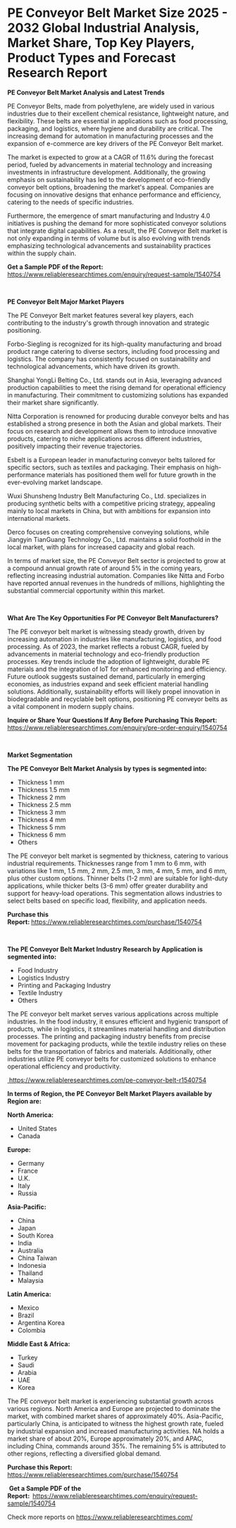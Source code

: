 <p><h1>PE Conveyor Belt Market Size 2025 - 2032 Global Industrial Analysis, Market Share, Top Key Players, Product Types and Forecast Research Report</h1></p><p><strong>PE Conveyor Belt Market Analysis and Latest Trends</strong></p>
<p><p>PE Conveyor Belts, made from polyethylene, are widely used in various industries due to their excellent chemical resistance, lightweight nature, and flexibility. These belts are essential in applications such as food processing, packaging, and logistics, where hygiene and durability are critical. The increasing demand for automation in manufacturing processes and the expansion of e-commerce are key drivers of the PE Conveyor Belt market.</p><p>The market is expected to grow at a CAGR of 11.6% during the forecast period, fueled by advancements in material technology and increasing investments in infrastructure development. Additionally, the growing emphasis on sustainability has led to the development of eco-friendly conveyor belt options, broadening the market's appeal. Companies are focusing on innovative designs that enhance performance and efficiency, catering to the needs of specific industries. </p><p>Furthermore, the emergence of smart manufacturing and Industry 4.0 initiatives is pushing the demand for more sophisticated conveyor solutions that integrate digital capabilities. As a result, the PE Conveyor Belt market is not only expanding in terms of volume but is also evolving with trends emphasizing technological advancements and sustainability practices within the supply chain.</p></p>
<p><strong>Get a Sample PDF of the Report:&nbsp;</strong> <a href="https://www.reliableresearchtimes.com/enquiry/request-sample/1540754?utm_campaign=2176&utm_medium=2&utm_source=Github&utm_content=ia&utm_term=30012025&utm_id=pe-conveyor-belt">https://www.reliableresearchtimes.com/enquiry/request-sample/1540754</a></p>
<p>&nbsp;</p>
<p><strong>PE Conveyor Belt Major Market Players</strong></p>
<p><p>The PE Conveyor Belt market features several key players, each contributing to the industry's growth through innovation and strategic positioning. </p><p>Forbo-Siegling is recognized for its high-quality manufacturing and broad product range catering to diverse sectors, including food processing and logistics. The company has consistently focused on sustainability and technological advancements, which have driven its growth. </p><p>Shanghai YongLi Belting Co., Ltd. stands out in Asia, leveraging advanced production capabilities to meet the rising demand for operational efficiency in manufacturing. Their commitment to customizing solutions has expanded their market share significantly.</p><p>Nitta Corporation is renowned for producing durable conveyor belts and has established a strong presence in both the Asian and global markets. Their focus on research and development allows them to introduce innovative products, catering to niche applications across different industries, positively impacting their revenue trajectories.</p><p>Esbelt is a European leader in manufacturing conveyor belts tailored for specific sectors, such as textiles and packaging. Their emphasis on high-performance materials has positioned them well for future growth in the ever-evolving market landscape.</p><p>Wuxi Shunsheng Industry Belt Manufacturing Co., Ltd. specializes in producing synthetic belts with a competitive pricing strategy, appealing mainly to local markets in China, but with ambitions for expansion into international markets.</p><p>Derco focuses on creating comprehensive conveying solutions, while Jiangyin TianGuang Technology Co., Ltd. maintains a solid foothold in the local market, with plans for increased capacity and global reach.</p><p>In terms of market size, the PE Conveyor Belt sector is projected to grow at a compound annual growth rate of around 5% in the coming years, reflecting increasing industrial automation. Companies like Nitta and Forbo have reported annual revenues in the hundreds of millions, highlighting the substantial commercial opportunity within this market.</p></p>
<p>&nbsp;</p>
<p><strong>What Are The Key Opportunities For PE Conveyor Belt Manufacturers?</strong></p>
<p><p>The PE conveyor belt market is witnessing steady growth, driven by increasing automation in industries like manufacturing, logistics, and food processing. As of 2023, the market reflects a robust CAGR, fueled by advancements in material technology and eco-friendly production processes. Key trends include the adoption of lightweight, durable PE materials and the integration of IoT for enhanced monitoring and efficiency. Future outlook suggests sustained demand, particularly in emerging economies, as industries expand and seek efficient material handling solutions. Additionally, sustainability efforts will likely propel innovation in biodegradable and recyclable belt options, positioning PE conveyor belts as a vital component in modern supply chains.</p></p>
<p><strong>Inquire or Share Your Questions If Any Before Purchasing This Report:</strong> <a href="https://www.reliableresearchtimes.com/enquiry/pre-order-enquiry/1540754?utm_campaign=2176&utm_medium=2&utm_source=Github&utm_content=ia&utm_term=30012025&utm_id=pe-conveyor-belt">https://www.reliableresearchtimes.com/enquiry/pre-order-enquiry/1540754</a></p>
<p>&nbsp;</p>
<p><strong>Market Segmentation</strong></p>
<p><strong>The PE Conveyor Belt Market Analysis by types is segmented into:</strong></p>
<p><ul><li>Thickness 1 mm</li><li>Thickness 1.5 mm</li><li>Thickness 2 mm</li><li>Thickness 2.5 mm</li><li>Thickness 3 mm</li><li>Thickness 4 mm</li><li>Thickness 5 mm</li><li>Thickness 6 mm</li><li>Others</li></ul></p>
<p><p>The PE conveyor belt market is segmented by thickness, catering to various industrial requirements. Thicknesses range from 1 mm to 6 mm, with variations like 1 mm, 1.5 mm, 2 mm, 2.5 mm, 3 mm, 4 mm, 5 mm, and 6 mm, plus other custom options. Thinner belts (1-2 mm) are suitable for light-duty applications, while thicker belts (3-6 mm) offer greater durability and support for heavy-load operations. This segmentation allows industries to select belts based on specific load, flexibility, and application needs.</p></p>
<p><strong>Purchase this Report:&nbsp;</strong><a href="https://www.reliableresearchtimes.com/purchase/1540754?utm_campaign=2176&utm_medium=2&utm_source=Github&utm_content=ia&utm_term=30012025&utm_id=pe-conveyor-belt">https://www.reliableresearchtimes.com/purchase/1540754</a></p>
<p>&nbsp;</p>
<p><strong>The PE Conveyor Belt Market Industry Research by Application is segmented into:</strong></p>
<p><ul><li>Food Industry</li><li>Logistics Industry</li><li>Printing and Packaging Industry</li><li>Textile Industry</li><li>Others</li></ul></p>
<p><p>The PE conveyor belt market serves various applications across multiple industries. In the food industry, it ensures efficient and hygienic transport of products, while in logistics, it streamlines material handling and distribution processes. The printing and packaging industry benefits from precise movement for packaging products, while the textile industry relies on these belts for the transportation of fabrics and materials. Additionally, other industries utilize PE conveyor belts for customized solutions to enhance operational efficiency and productivity.</p></p>
<p><a href="https://www.reliableresearchtimes.com/pe-conveyor-belt-r1540754?utm_campaign=2176&utm_medium=2&utm_source=Github&utm_content=ia&utm_term=30012025&utm_id=pe-conveyor-belt">&nbsp;https://www.reliableresearchtimes.com/pe-conveyor-belt-r1540754</a></p>
<p><strong>In terms of Region, the PE Conveyor Belt Market Players available by Region are:</strong></p>
<p>
    <p> <strong> North America: </strong>
        <ul>
            <li>United States</li>
            <li>Canada</li>
        </ul>
        </p> 
    <p> <strong> Europe: </strong>
        <ul>
            <li>Germany</li>
            <li>France</li>
            <li>U.K.</li>
            <li>Italy</li>
            <li>Russia</li>
        </ul>
        </p> 
    <p> <strong> Asia-Pacific: </strong>
        <ul>
            <li>China</li>
            <li>Japan</li>
            <li>South Korea</li>
            <li>India</li>
            <li>Australia</li>
            <li>China Taiwan</li>
            <li>Indonesia</li>
            <li>Thailand</li>
            <li>Malaysia</li>
        </ul>
        </p> 
    <p> <strong> Latin America: </strong>
        <ul>
            <li>Mexico</li>
            <li>Brazil</li>
            <li>Argentina Korea</li>
            <li>Colombia</li>
        </ul>
        </p> 
    <p> <strong> Middle East & Africa: </strong>
        <ul>
            <li>Turkey</li>
            <li>Saudi</li>
            <li>Arabia</li>
            <li>UAE</li>
            <li>Korea</li>
        </ul>
    </p>
    </p>
<p><p>The PE conveyor belt market is experiencing substantial growth across various regions. North America and Europe are projected to dominate the market, with combined market shares of approximately 40%. Asia-Pacific, particularly China, is anticipated to witness the highest growth rate, fueled by industrial expansion and increased manufacturing activities. NA holds a market share of about 20%, Europe approximately 20%, and APAC, including China, commands around 35%. The remaining 5% is attributed to other regions, reflecting a diversified global demand.</p></p>
<p><strong>Purchase this Report: </strong><a href="https://www.reliableresearchtimes.com/purchase/1540754?utm_campaign=2176&utm_medium=2&utm_source=Github&utm_content=ia&utm_term=30012025&utm_id=pe-conveyor-belt">https://www.reliableresearchtimes.com/purchase/1540754</a></p>
<p>&nbsp;<strong>Get a Sample PDF of the Report:&nbsp;&nbsp;</strong><a href="https://www.reliableresearchtimes.com/enquiry/request-sample/1540754?utm_campaign=2176&utm_medium=2&utm_source=Github&utm_content=ia&utm_term=30012025&utm_id=pe-conveyor-belt">https://www.reliableresearchtimes.com/enquiry/request-sample/1540754</a></p>
<p><strong></strong></p>
<p>Check more reports on <a href="https://www.reliableresearchtimes.com/?utm_campaign=2176&utm_medium=2&utm_source=Github&utm_content=ia&utm_term=30012025&utm_id=pe-conveyor-belt">https://www.reliableresearchtimes.com/</a></p>